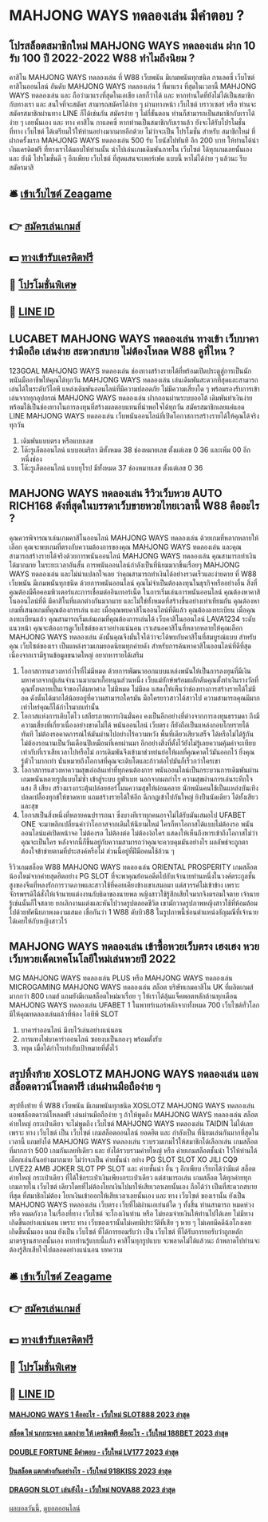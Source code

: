 # MAHJONG WAYS ทดลองเล่น มีคำตอบ ?
## โปรสล็อตสมาชิกใหม่ MAHJONG WAYS ทดลองเล่น ฝาก 10 รับ 100 ปี 2022-2022 W88 ทำไมถึงนิยม ?
คาสิโน MAHJONG WAYS ทดลองเล่น ที่ W88 เว็บพนัน มีเกมพนันทุกชนิด กาแลคซี่ เว็บไซต์ คาสิโนออนไลน์ อันดับ MAHJONG WAYS ทดลองเล่น 1 ที่มาแรง ที่สุดในเวลานี้ MAHJONG WAYS ทดลองเล่น และ ถือว่ามาแรงที่สุดในเอเชีย เลยก็ว่าได้ และ หากท่านใดที่ยังไม่ได้เป็นสมาชิกกับทางเรา และ สนใจที่จะสมัคร สามารถสมัครได้ง่าย ๆ ผ่านทางหน้า เว็บไซต์ บราวเซอร์ หรือ ท่านจะสมัครสมาชิกผ่านทาง LINE ก็ได้เช่นกัน สมัครง่าย ๆ ไม่กี่ขั้นตอน ท่านก็สามารถเป็นสมาชิกกับเราได้ง่าย ๆ เลยนั้นเอง และ ทาง คาสิโน กาแลคซี่ หากท่านเป็นสมาชิกกับเราแล้ว ยังจะได้รับโปรโมชั่น ที่ทาง เว็บไซต์ ได้เตรียมไว้ให้ท่านอย่างมากมายอีกด้วย ไม่ว่าจะเป็น โปรโมชั่น สำหรับ สมาชิกใหม่ ที่ ฝากครั้งแรก MAHJONG WAYS ทดลองเล่น 500 รับ โบนัสไปทันที อีก 200 บาท ให้ท่านได้นำเงินเครดิตฟรี ที่ทางเราได้มอบให้ท่านนั้น นำไปเล่นเกมเดิมพันภายใน เว็บไซต์ ได้ทุกเกมเลยนั้นเอง และ ยังมี โปรโมชั่นดี ๆ อีกเพียบ เว็บไซต์ ที่สุดแสนจะเพอร์เฟค แบบนี้ หาไม่ได้ง่าย ๆ แล้วนะ รีบสมัครมาสิ

## 🛎 [เข้าเว็บไซต์ Zeagame](https://bit.ly/3SdLNi2)
## 👉 [สมัครเล่นเกมส์](https://bit.ly/3SdLNi2)
## 💵 [ทางเข้ารับเครดิตฟรี](https://bit.ly/3dyRKHj)
## 👑 [โปรโมชั่นพิเศษ](https://bit.ly/3dyRKHj)
## 📱 [LINE ID](https://bit.ly/3dyRKHj)

## LUCABET MAHJONG WAYS ทดลองเล่น ทางเข้า เว็บบาคาร่ามือถือ เล่นง่าย สะดวกสบาย ไม่ต้องโหลด W88 ดูที่ไหน ?
123GOAL MAHJONG WAYS ทดลองเล่น ช่องทางสร้างรายได้ที่พร้อมเปิดประตูสู่การเป็นนักพนันมืออาชีพให้คุณได้ทุกวัน MAHJONG WAYS ทดลองเล่น เล่นเดิมพันสะดวกที่สุดและสามารถเล่นได้ในระดับวีไอพี แหล่งเดิมพันออนไลน์ที่มีความปลอดภัย ไม่มีความเสี่ยงใด ๆ พร้อมรองรับการเข้าเล่นจากทุกอุปกรณ์ MAHJONG WAYS ทดลองเล่น ฝากถอนผ่านระบบออโต้ เดิมพันทำเงินง่ายพร้อมใช้เป็นช่องทางในการลงทุนที่สร้างผลตอบแทนที่น่าพอใจได้ทุกวัน สมัครสมาชิกเลยแค่แอด LINE MAHJONG WAYS ทดลองเล่น เว็บพนันออนไลน์ที่เปิดโอกาสการสร้างรายได้ให้คุณได้จริงทุกวัน
1. เดิมพันแบบตรง หรือแบบเลข
2. โต๊ะรูเล็ตออนไลน์ แบบอเมริกา มีทั้งหมด 38 ช่องหมายเลข ตั้งแต่เลข 0 36 และเพิ่ม 00 อีกหนึ่งช่อง
3. โต๊ะรูเล็ตออนไลน์ แบบยุโรป มีทั้งหมด 37 ช่องหมายเลข ตั้งแต่เลข 0 36

## MAHJONG WAYS ทดลองเล่น รีวิวเว็บหวย AUTO RICH168 ดังที่สุดในบรรดาเว็บขายหวยไทยเวลานี้ W88 คืออะไร ?
คุณควรพิจารณาเล่นเกมคาสิโนออนไลน์ MAHJONG WAYS ทดลองเล่น ด้วยเกมที่หลากหลายให้เลือก คุณจะพบเกมที่ตรงกับความต้องการของคุณ MAHJONG WAYS ทดลองเล่น และคุณสามารถสร้างรายได้จริงด้วยการพนันออนไลน์ MAHJONG WAYS ทดลองเล่น คุณสามารถทำเงินได้มากมาย ในระยะเวลาอันสั้น การพนันออนไลน์กำลังเป็นที่นิยมมากขึ้นเรื่อยๆ MAHJONG WAYS ทดลองเล่น และไม่น่าแปลกใจเลย ว่าคุณสามารถทำเงินได้อย่างรวดเร็วและง่ายดาย ที่ W88 เว็บพนัน มีเกมพนันทุกชนิด ด้วยการพนันออนไลน์
คุณไม่จำเป็นต้องลงทุนในธุรกิจหรืออย่างอื่น สิ่งที่คุณต้องมีคือคอมพิวเตอร์และการเชื่อมต่ออินเทอร์เน็ต ในการเริ่มเล่นการพนันออนไลน์ คุณต้องหาคาสิโนออนไลน์ที่ดี มีคาสิโนที่แตกต่างกันมากมาย และไม่ใช่ทั้งหมดที่สร้างขึ้นอย่างเท่าเทียมกัน คุณต้องหาเกมที่เสนอเกมที่คุณต้องการเล่น และ เมื่อคุณพบคาสิโนออนไลน์ที่ดีแล้ว คุณต้องลงทะเบียน เมื่อคุณลงทะเบียนแล้ว คุณสามารถเริ่มเล่นเกมที่คุณต้องการเล่นได้
เว็บคาสิโนออนไลน์ LAVA1234 ระดับแนวหน้า คุณจะต้องการดูเว็บไซต์ของเราอย่างแน่นอน เราเสนอคาสิโนที่หลากหลายให้คุณเลือก MAHJONG WAYS ทดลองเล่น ดังนั้นคุณจึงมั่นใจได้ว่าจะได้พบกับคาสิโนที่สมบูรณ์แบบ สำหรับคุณ เว็บไซต์ของเรา เป็นแหล่งรวมเกมยอดนิยมทุกค่ายดัง สำหรับการค้นหาคาสิโนออนไลน์ที่ดีที่สุด เนื่องจากเรามีฐานข้อมูลขนาดใหญ่ อยากหารายได้เสริม
1. โอกาสการแสวงหากำไรที่ไม่มีหมด ด้วยการพัฒนาออกแบบแหล่งพนันให้เป็นการลงทุนที่มีเงินมหาศาลจากผู้เล่นจำนวนมากมาเกื้อหนุนส่วนหนึ่ง เว็บแม่ยักษ์พร้อมผลักดันคุณตั้งท่าเงินรางวัลที่คุณทั้งหลายเป็นเจ้าของได้มหาศาล ไม่มีหมด ไม่มีลด แสดงให้เห็นว่าช่องทางการสร้างรายได้ไม่มีอด ดังนั้นได้มากได้น้อยอยู่ที่ความสามารถใครมัน มือใครยาวสาวได้สาวไป ความสามารถคุณมีมากเท่าไหร่คุณก็ได้กำไรมากเท่านั้น
2. โอกาสแห่งการเติบโตไว เสถียรภาพการเงินมั่นคง คงเป็นอีกอย่างที่ต่างจากการลงทุนธรรมดา ถึงมีความเสี่ยงที่เกี่ยวเนื่องอย่างขาดไม่ได้ พนันออนไลน์ เว็บตรง ก็ยังถือเป็นแหล่งกอบโกยรายได้ทันที ไม่ต้องรอคาดการณ์ให้มันผ่านไปอย่างไร้ความหวัง พื้นที่เดียวเสียวเสร็จ ได้หรือไม่ได้รู้กัน ไม่ต้องรอนานเป็นวันเดือนปีเหมือนที่เคยผ่านมา อีกอย่างสิ่งที่ตั้งไว้ยังไม่รู้เลยความคุ้มค่าจะเทียบเท่ากับที่เราเสียเวลาไปหรือไม่ การเดิมพันจึงเข้ามาช่วยย่นย่อให้ผลที่คุณคาดไว้มันออกไว้ ยิ่งคุณรู้ตัวไวมากเท่า นั่นหมายถึงโอกาสที่คุณจะเติบโตและก้าวต่อไปมันก็เร็วกว่าใครเขา
3. โอกาสการแสวงหาความสุขเอ่อล้นเท่าที่ทุกคนต้องการ พนันออนไลน์เป็นกระบวนการเดิมพันผ่านเกมพนันหลายรูปแบบไม่ซ้ำ เข้าสู่ระบบ ยูฟ่าเบท นอกจากผลกำไร ความสุขผ่านการเล่นระทึกใจ แสง สี เสียง สร้างแรงกระตุ้นปล่อยฮอร์โมนความสุขให้ผ่อนคลาย นักพนันคนใช้เป็นแหล่งบันเทิง ปลดเปลื้องทุกข์ให้ขาดหาย แถมสร้างรายได้ให้อีก ฉีกกฎเข้าไปกันใหญ่ ยิงปืนนัดเดียว ได้ทั้งเสียวและสุข
4. โอกาสเป็นสิ่งหนึ่งที่หลายคนปรารถนา ซึ่งบางทีเราทุกคนอาจไม่ได้รับมันเสมอไป UFABET ONE จะมาพลิกเปลี่ยนคำว่าโอกาสจากเดิมให้นิยามใหม่ ใครก็หาโอกาสได้แบบไม่ต้องรอ พนันออนไลน์แค่เปิดหน้าจอ ไม่ต้องรอ ไม่ต้องต่อ ไม่ต้องง้อใคร แสดงให้เห็นถึงหารเข้าถึงโอกาสไม่ว่าคุณจะเป็นใคร หลังจากนี้ก็ขึ้นอยู่กับความสามารถว่าคุณจะควบคุมมันอย่างไร ผลลัพธ์จะถูกตาต้องใจข้าข่ายตามที่ประสงค์หรือไม่ ส่วนนี้อยู่ที่ฝีมือคนใช้ล้วน ๆ

รีวิวเกมสล็อต W88 MAHJONG WAYS ทดลองเล่น ORIENTAL PROSPERITY เกมสล็อตน้องใหม่จากค่ายสุดฮิตอย่าง PG SLOT ที่จะพาคุณย้อนอดีตไปกับเจ้านายท่านหนึ่งในวงศ์ตระกูลชั้นสูงของจีนที่หลงรักการวาดภาพและสาวใช้ที่คอยเคียงข้างเขาเสมอมา แต่สวรรค์ไม่เข้าข้าง เพราะจักรพรรดิได้สั่งให้เจ้านายแต่งงานกับธิดาของนายพล หญิงสาวใช้รู้สึกเสียใจมากจึงตรอมใจตาย เจ้านายรู้เช่นนั้นก็ใจสลาย ยกเลิกงานแต่งและหันไปวาดรูปตลอดชีวิต เขามักวาดรูปภาพหญิงสาวใช้ที่ห้อมล้อมไปด้วยทัศนียภาพงดงามเสมอ เชื่อกันว่า 1 W88 ดับบิว88 ในรูปภาพนี้ซ่อนตำแหน่งอัญมณีที่เจ้านายได้เคยให้กับหญิงสาวไว้

## MAHJONG WAYS ทดลองเล่น เข้าซื้อหวยเว็บตรง เฮงเฮง หวย เว็บหวยเด็ดเทคโนโลยีใหม่เล่นหวยปี 2022
MG MAHJONG WAYS ทดลองเล่น PLUS หรือ MAHJONG WAYS ทดลองเล่น MICROGAMING MAHJONG WAYS ทดลองเล่น สล็อต บริษัทเกมคาสิโน UK ที่ผลิตเกมส์มากกว่า 800 เกมส์ แถมยังมีเกมสล็อตใหม่มาเรื่อย ๆ ให้เราได้ลุ้นแจ็คพอตหลักล้านทุกเดือน MAHJONG WAYS ทดลองเล่น UFABET 1 ในพาทร์เนอร์หลักจากทั้งหมด 700 เว็บไซต์ทั่วโลก มีให้คุณทดลองเล่นแล้วที่ห้อง ไอทีพี SLOT
1. บาคาร่าออนไลน์ มีงบไว้เล่นอย่างแน่นอน
2. การแทงไพ่บาคาร่าออนไลน์ ซอยงบเป็นกองๆ พร้อมตั้งรับ
3. หยุด เมื่อได้กำไรเท่ากับเป้าหมายที่ตั้งไว้

## สรุปทิ้งท้าย XOSLOTZ MAHJONG WAYS ทดลองเล่น แอพสล็อตดาวน์โหลดฟรี เล่นผ่านมือถือง่าย ๆ
สรุปทิ้งท้าย ที่ W88 เว็บพนัน มีเกมพนันทุกชนิด XOSLOTZ MAHJONG WAYS ทดลองเล่น แอพสล็อตดาวน์โหลดฟรี เล่นผ่านมือถือง่าย ๆ ถ้าให้พูดถึง MAHJONG WAYS ทดลองเล่น สล็อตค่ายใหญ่ กระเป๋าเดียว จะไม่พูดถึง เว็บไซต์ MAHJONG WAYS ทดลองเล่น TAIDIN ไม่ได้เลย เพราะ ทาง เว็บไซต์ เป็น เว็บไซต์ เกมสล็อตออนไลน์ ยอดฮิต และ กำลังเป็น ที่นิยมเล่นกันมากที่สุดในเวลานี้ แถมยังได้ MAHJONG WAYS ทดลองเล่น รวบรวมเกมไว้ให้สมาชิกได้เลือกเล่น เกมสล็อต ที่มากกว่า 500 เกมกันเลยทีเดียว และ ยังได้รวบรวมค่ายใหญ่ หรือ ค่ายเกมสล็อตชั้นนำ ไว้ให้ท่านได้เลือกเล่นกันอย่างมากมาย ไม่ว่าจะเป็น ค่ายชั้นนำ อย่าง PG SLOT SLOT XO JILI CQ9 LIVE22 AMB JOKER SLOT PP SLOT และ ค่ายชั้นนำ อื่น ๆ อีกเพียบ เรียกได้ว่ามีแต่ สล็อตค่ายใหญ่ กระเป๋าเดียว ที่ได้ใช้กระเป๋าเงินเพียงกระเป๋าเดียว แต่สามารถเล่น เกมสล็อต ได้ทุกค่ายทุกเกมภายใน เว็บไซต์ เดียวโดยที่ไม่ต้องโยกเงินไปมาให้เสียเวลาเลยนั้นเอง ถือได้ว่า เป็นที่สะดวกสบายที่สุด ที่สมาชิกไม่ต้อง โยกเงินเข้าออกให้เสียเวลาเลยนั้นเอง และ ทาง เว็บไซต์ ของเรานั้น ยังเป็น MAHJONG WAYS ทดลองเล่น เว็บตรง เว็บที่ไม่ผ่านเอเย่นต์ใด ๆ ทั้งสิ้น ท่านสามารถ หมดห่วง หรือ หมดกังวล ในเรื่องที่ทาง เว็บไซต์ จะโกงเงินท่าน หรือ ไม่ยอมจ่ายเงินให้ท่านไปได้เลย ไม่มีทางเกิดขึ้นอย่างแน่นอน เพราะ ทาง เว็บของเรานั้นไม่เคยมีประวัติที่เสีย ๆ หาย ๆ ไม่เคยมีคดีฉ้อโกงเคยเกิดขึ้นนั้นเอง แถม ยังเป็น เว็บไซต์ ที่ได้การยอมรับว่า เป็น เว็บไซต์ ที่ได้รับการยอรับว่าถูกหลักมาตรฐานสากลนั้นเอง หากท่านรู้แบบนี้แล้ว คาสิโนทุกรูปแบบ จะพลาดไม่ได้แล้วนะ ถ้าพลาดไปท่านจะต้องรู้สึกเสียใจไปตลอดอย่างแน่นอน
บทความ

## 🛎 [เข้าเว็บไซต์ Zeagame](https://bit.ly/3SdLNi2)
## 👉 [สมัครเล่นเกมส์](https://bit.ly/3SdLNi2)
## 💵 [ทางเข้ารับเครดิตฟรี](https://bit.ly/3dyRKHj)
## 👑 [โปรโมชั่นพิเศษ](https://bit.ly/3dyRKHj)
## 📱 [LINE ID](https://bit.ly/3dyRKHj)

#### [MAHJONG WAYS 1 คืออะไร - เว็บใหม่ SLOT888 2023 ล่าสุด](https://atom.io/themes/mahjong%20ways%201%20คืออะไร%20-%20เว็บใหม่%20slot888%202023%20ล่าสุด)
#### [สล็อต ไพ่ นกกระจอก แตกง่าย ให้ เครดิตฟรี คืออะไร - เว็บใหม่ 188BET 2023 ล่าสุด](https://atom.io/themes/สล็อต%20ไพ่%20นกกระจอก%20แตกง่าย%20ให้%20เครดิตฟรี%20คืออะไร%20-%20เว็บใหม่%20188bet%202023%20ล่าสุด)
#### [DOUBLE FORTUNE มีคำตอบ - เว็บใหม่ LV177 2023 ล่าสุด](https://atom.io/themes/double%20fortune%20มีคำตอบ%20-%20เว็บใหม่%20lv177%202023%20ล่าสุด)
#### [ปั่นสล็อต แตกต่างกันอย่างไร - เว็บใหม่ 918KISS 2023 ล่าสุด](https://atom.io/themes/ปั่นสล็อต%20แตกต่างกันอย่างไร%20-%20เว็บใหม่%20918kiss%202023%20ล่าสุด)
#### [DRAGON SLOT เล่นยังไง - เว็บใหม่ NOVA88 2023 ล่าสุด](https://atom.io/themes/dragon%20slot%20เล่นยังไง%20-%20เว็บใหม่%20nova88%202023%20ล่าสุด)

[ผลบอลวันนี้](https://siamsport.tv "ผลบอลวันนี้"), [ดูบอลออนไลน์](https://siamsport.tv/ดูบอลสด "ดูบอลออนไลน์")